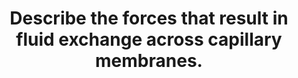 ---
title: "Describe the forces that result in fluid exchange across capillary membranes."
entityType: SAQ
exam: PEX
college: CICM
year: 2018
sitting: B
question: 16
passRate: 57
EC_expectedDomains:
- "The expected answer included a clear explanation of Starling’s forces, including an understanding of the importance of the relative difference along the length of the capillary, with approximate values and examples of factors that influence them. Some explanation of what contributed to the hydrostatic or osmotic pressure gained more marks than merely stating there was a pressure."
EC_errorsCommon:
- "Several candidates digressed to Fick’s law of diffusion or intracellular flow of ions which was not directly relevant to capillary flow."
---